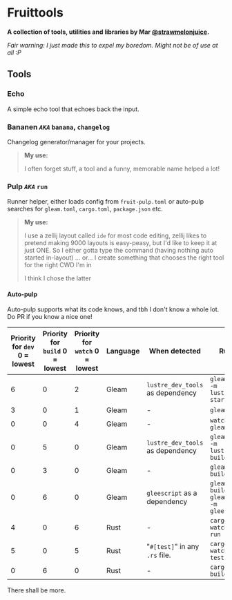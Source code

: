 # Fruittools

**A collection of tools, utilities and libraries by Mar [@strawmelonjuice](https://github.com/strawmelonjuice).**

_Fair warning: I just made this to expel my boredom.
Might not be of use at all :P_

## Tools

### Echo

A simple echo tool that echoes back the input.

### Bananen _**`AKA`**_ `banana`, `changelog`

Changelog generator/manager for your projects.

> **My use:**
>
> I often forget stuff, a tool and a
> funny, memorable name helped a lot!

### Pulp _**`AKA`**_ `run`

Runner helper, either loads config from `fruit-pulp.toml` or auto-pulp searches for `gleam.toml`, `cargo.toml`, `package.json` etc.

> **My use:**
>
> I use a zellij layout called `ide` for
> most code editing, zellij likes to pretend
> making 9000 layouts is easy-peasy, but
> I'd like to keep it at just ONE.
> So I either gotta type the command
> (having nothing auto started in-layout)
> ... or... I create something that chooses
> the right tool for the right CWD I'm in
>
> I think I chose the latter

#### Auto-pulp

Auto-pulp supports what its code knows, and tbh I don't know a whole lot. Do PR if you know a nice one!

| Priority for `dev` 0 = lowest | Priority for `build` 0 = lowest | Priority for `watch` 0 = lowest | Language | When detected                    | Runs                                   | Manifest     |
|-------------------------------|---------------------------------|---------------------------------|----------|----------------------------------|----------------------------------------|--------------|
| 6                             | 0                               | 2                               | Gleam    | `lustre_dev_tools` as dependency | `gleam run -m  lustre/dev start`       | `gleam.toml` |
| 3                             | 0                               | 1                               | Gleam    | -                                | `gleam run`                            | `gleam.toml` |
| 0                             | 0                               | 4                               | Gleam    | -                                | `watchexec gleam run`                  | `gleam.toml` |
| 0                             | 5                               | 0                               | Gleam    | `lustre_dev_tools` as dependency | `gleam run -m lustre/dev build`        | `gleam.toml` |
| 0                             | 3                               | 0                               | Gleam    | -                                | `gleam build`                          | `gleam.toml` |
| 0                             | 6                               | 0                               | Gleam    | `gleescript` as a dependency     | `gleam build; gleam run -m gleescript` | `gleam.toml` |
| 4                             | 0                               | 6                               | Rust     | -                                | `cargo watch -x run`                   | `cargo.toml` |
| 5                             | 0                               | 5                               | Rust     | "`#[test]`" in any `.rs` file.   | `cargo watch -x test`                  | `cargo.toml` |
| 0                             | 6                               | 0                               | Rust     | -                                | `cargo build`                          | `cargo.toml` |



There shall be more.
